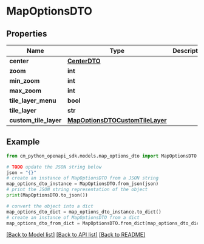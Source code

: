 # MapOptionsDTO


## Properties

Name | Type | Description | Notes
------------ | ------------- | ------------- | -------------
**center** | [**CenterDTO**](CenterDTO.md) |  | [optional] 
**zoom** | **int** |  | [optional] 
**min_zoom** | **int** |  | [optional] 
**max_zoom** | **int** |  | [optional] 
**tile_layer_menu** | **bool** |  | [optional] 
**tile_layer** | **str** |  | [optional] 
**custom_tile_layer** | [**MapOptionsDTOCustomTileLayer**](MapOptionsDTOCustomTileLayer.md) |  | [optional] 

## Example

```python
from cm_python_openapi_sdk.models.map_options_dto import MapOptionsDTO

# TODO update the JSON string below
json = "{}"
# create an instance of MapOptionsDTO from a JSON string
map_options_dto_instance = MapOptionsDTO.from_json(json)
# print the JSON string representation of the object
print(MapOptionsDTO.to_json())

# convert the object into a dict
map_options_dto_dict = map_options_dto_instance.to_dict()
# create an instance of MapOptionsDTO from a dict
map_options_dto_from_dict = MapOptionsDTO.from_dict(map_options_dto_dict)
```
[[Back to Model list]](../README.md#documentation-for-models) [[Back to API list]](../README.md#documentation-for-api-endpoints) [[Back to README]](../README.md)


